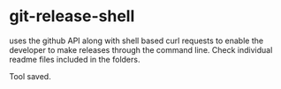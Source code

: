# git-release-shell
uses the github API along with shell based curl requests to enable the developer to make releases through the command line.
Check individual readme files included in the folders.

Tool saved.
